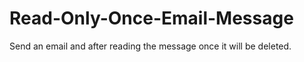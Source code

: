 # Read-Only-Once-Email-Message
Send an email and after reading the message once it will be deleted.
